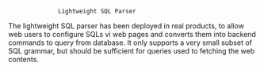 
                  Lightweight SQL Parser

The lightweight SQL parser has been deployed in real products, to allow
web users to configure SQLs vi web pages and converts them into backend
commands to query from database.
It only supports a very small subset of SQL grammar, but should be
sufficient for queries used to fetching the web contents.
